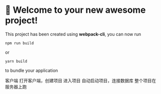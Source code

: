 # 🚀 Welcome to your new awesome project!

This project has been created using **webpack-cli**, you can now run

```
npm run build
```

or

```
yarn build
```

to bundle your application

客户端
打开客户端，创建项目
进入项目
自动启动项目，连接数据库
整个项目在服务器上跑

